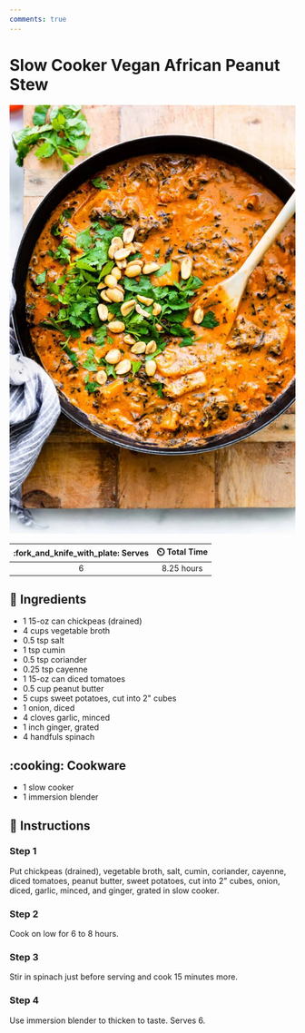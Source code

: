 ```yaml
---
comments: true
---
```

# Slow Cooker Vegan African Peanut Stew

![Slow Cooker Vegan African Peanut Stew](../assets/images/slow-cooker-vegan-african-peanut-stew.png)

| :fork_and_knife_with_plate: Serves | :timer_clock: Total Time |
|:----------------------------------:|:-----------------------: |
| 6 | 8.25 hours |

## :salt: Ingredients

- 1 15-oz can chickpeas (drained)
- 4 cups vegetable broth
- 0.5 tsp salt
- 1 tsp cumin
- 0.5 tsp coriander
- 0.25 tsp cayenne
- 1 15-oz can diced tomatoes
- 0.5 cup peanut butter
- 5 cups sweet potatoes, cut into 2" cubes
- 1 onion, diced
- 4 cloves garlic, minced
- 1 inch ginger, grated
- 4 handfuls spinach

## :cooking: Cookware

- 1 slow cooker
- 1 immersion blender

## :pencil: Instructions

### Step 1

Put chickpeas (drained), vegetable broth, salt, cumin, coriander, cayenne, diced tomatoes, peanut butter, sweet
potatoes, cut into 2" cubes, onion, diced, garlic, minced, and ginger, grated in slow cooker.

### Step 2

Cook on low for 6 to 8 hours.

### Step 3

Stir in spinach just before serving and cook 15 minutes more.

### Step 4

Use immersion blender to thicken to taste. Serves 6.
